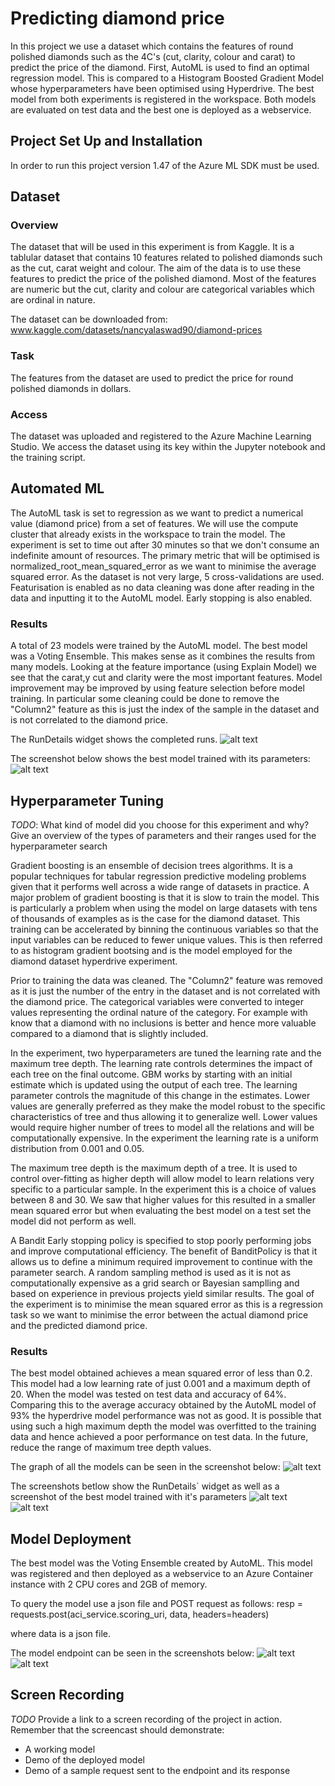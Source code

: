 # Predicting diamond price 

In this project we use a dataset which contains the features of round polished diamonds such as the 4C's (cut, clarity, colour and carat) to predict the price of the diamond. First, AutoML is used to find an optimal regression model. This is compared to a Histogram Boosted Gradient Model whose hyperparameters have been optimised using Hyperdrive. The best model from both experiments is registered in the workspace. Both models are evaluated on test data and the best one is deployed as a webservice.


## Project Set Up and Installation
In order to run this project version 1.47 of the Azure ML SDK must be used. 

## Dataset

### Overview
The dataset that will be used in this experiment is from Kaggle. It is a tablular dataset that contains 10 features related to polished diamonds such as the cut, carat weight and colour. The aim of the data is to use these features to predict the price of the polished diamond. Most of the features are numeric but the cut, clarity and colour are categorical variables which are ordinal in nature. 

The dataset can be downloaded from:
www.kaggle.com/datasets/nancyalaswad90/diamond-prices

### Task
The features from the dataset are used to predict the price for round polished diamonds in dollars.

### Access
The dataset was uploaded and registered to the Azure Machine Learning Studio. We access the dataset using its key within the Jupyter notebook and the training script.

## Automated ML
The AutoML task is set to regression as we want to predict a numerical value (diamond price) from a set of features. We will use the compute cluster that already exists in the workspace to train the model. The experiment is set to time out after 30 minutes so that we don't consume an indefinite amount of resources. The primary metric that will be optimised is normalized_root_mean_squared_error as we want to minimise the average squared error. As the dataset is not very large, 5 cross-validations are used. Featurisation is enabled as no data cleaning was done after reading in the data and inputting it to the AutoML model. Early stopping is also enabled.

### Results
A total of 23 models were trained by the AutoML model. The best model was a Voting Ensemble. This makes sense as it combines the results from many models. Looking at the feature importance (using Explain Model) we see that the carat,y cut and clarity were the most important features. Model improvement may be improved by using feature selection before model training. In particular some cleaning could be done to remove the "Column2" feature as this is just the index of the sample in the dataset and is not correlated to the diamond price. 

The RunDetails widget shows the completed runs.
![alt text](AutoMLRunDetailsScreenshot.png)

The screenshot below shows the best model trained with its parameters:
![alt text](AutoMLBestRunModel.png)


## Hyperparameter Tuning
*TODO*: What kind of model did you choose for this experiment and why? Give an overview of the types of parameters and their ranges used for the hyperparameter search

Gradient boosting is an ensemble of decision trees algorithms. It is a popular techniques for tabular regression predictive modeling problems given that it performs well across a wide range of datasets in practice. A major problem of gradient boosting is that it is slow to train the model. This is particularly a problem when using the model on large datasets with tens of thousands of examples as is the case for the diamond dataset. This training can be accelerated by binning the continuous variables so that the input variables can be reduced to fewer unique values. This is then referred to as histogram gradient bootsing and is the model employed for the diamond dataset hyperdrive experiment.

Prior to training the data was cleaned. The "Column2" feature was removed as it is just the number of the entry in the dataset and is not correlated with the diamond price. The categorical variables were converted to integer values representing the ordinal nature of the category. For example with know that a diamond with no inclusions is better and hence more valuable compared to a diamond that is slightly included.


In the experiment, two hyperparameters are tuned the learning rate and the maximum tree depth. The learning rate controls determines the impact of each tree on the final outcome. GBM works by starting with an initial estimate which is updated using the output of each tree. The learning parameter controls the magnitude of this change in the estimates. Lower values are generally preferred as they make the model robust to the specific characteristics of tree and thus allowing it to generalize well. Lower values would require higher number of trees to model all the relations and will be computationally expensive. In the experiment the learning rate is a uniform distribution from 0.001 and 0.05. 


The maximum tree depth is the maximum depth of a tree. It is used to control over-fitting as higher depth will allow model to learn relations very specific to a particular sample. In the experiment this is a choice of values between 8 and 30. We saw that higher values for this resulted in a smaller mean squared error but when evaluating the best model on a test set the model did not perform as well.


A Bandit Early stopping policy is specified to stop poorly performing jobs and improve computational efficiency. The benefit of BanditPolicy is that it allows us to define a minimum required improvement to continue with the parameter search. A random sampling method is used as it is not as computationally expensive as a grid search or Bayesian samplling and based on experience in previous projects yield similar results. The goal of the experiment is to minimise the mean squared error as this is a regression task so we want to minimise the error between the actual diamond price and the predicted diamond price.

### Results
The best model obtained achieves a mean squared error of less than 0.2. This model had a low learning rate of just 0.001 and a maximum depth of 20. When the model was tested on test data and accuracy of 64%. Comparing this to the average accuracy obtained by the AutoML model of 93% the hyperdrive model performance was not as good. It is possible that using such a high maximum depth the model was overfitted to the training data and hence achieved a poor performance on test data. In the future, reduce the range of maximum tree depth values.

The graph of all the models can be seen in the screenshot below:
![alt text](HyperparamModelPerformance.png)

The screenshots betlow show the RunDetails` widget as well as a screenshot of the best model trained with it's parameters
![alt text](HyperdriveRunWidget.png)
![alt text](HyperdriveBestRun.png)


## Model Deployment
The best model was the Voting Ensemble created by AutoML. This model was registered and then deployed as a webservice to an Azure Container instance with 2 CPU cores and 2GB of memory.

To query the model use a json file and POST request as follows:
resp = requests.post(aci_service.scoring_uri, data, headers=headers)

where data is a json file. 

The model endpoint can be seen in the screenshots below:
![alt text](AutoMLEndpointStatus.png)
![alt text](AutoMLEndpointActive.png)


## Screen Recording
*TODO* Provide a link to a screen recording of the project in action. Remember that the screencast should demonstrate:
- A working model
- Demo of the deployed  model
- Demo of a sample request sent to the endpoint and its response

